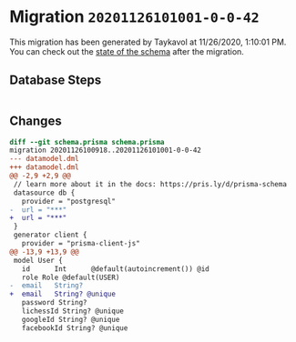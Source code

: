 # Migration `20201126101001-0-0-42`

This migration has been generated by Taykavol at 11/26/2020, 1:10:01 PM.
You can check out the [state of the schema](./schema.prisma) after the migration.

## Database Steps

```sql

```

## Changes

```diff
diff --git schema.prisma schema.prisma
migration 20201126100918..20201126101001-0-0-42
--- datamodel.dml
+++ datamodel.dml
@@ -2,9 +2,9 @@
 // learn more about it in the docs: https://pris.ly/d/prisma-schema
 datasource db {
   provider = "postgresql"
-  url = "***"
+  url = "***"
 }
 generator client {
   provider = "prisma-client-js"
@@ -13,9 +13,9 @@
 model User {
   id      Int      @default(autoincrement()) @id
   role Role @default(USER)
-  email   String?   
+  email   String? @unique
   password String? 
   lichessId String? @unique
   googleId String? @unique
   facebookId String? @unique
```


